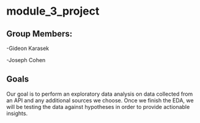 # module_3_project

## Group Members:
-Gideon Karasek

-Joseph Cohen

## Goals
Our goal is to perform an exploratory data analysis on data collected from an API and any additional sources we choose.
Once we finish the EDA, we will be testing the data against hypotheses in order to provide actionable insights.

